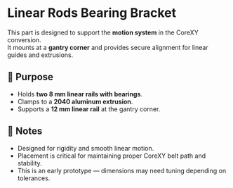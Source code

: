 # Linear Rods Bearing Bracket

This part is designed to support the **motion system** in the CoreXY conversion.  
It mounts at a **gantry corner** and provides secure alignment for linear guides and extrusions.  

## 📐 Purpose
- Holds **two 8 mm linear rails with bearings**.  
- Clamps to a **2040 aluminum extrusion**.  
- Supports a **12 mm linear rail** at the gantry corner.  

## 🔧 Notes
- Designed for rigidity and smooth linear motion.  
- Placement is critical for maintaining proper CoreXY belt path and stability.  
- This is an early prototype — dimensions may need tuning depending on tolerances.  
